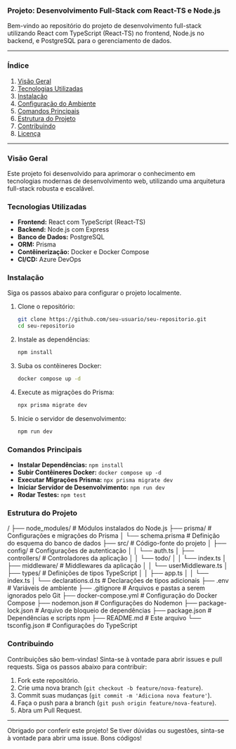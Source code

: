 ### Projeto: Desenvolvimento Full-Stack com React-TS e Node.js

Bem-vindo ao repositório do projeto de desenvolvimento full-stack utilizando React com TypeScript (React-TS) no frontend, Node.js no backend, e PostgreSQL para o gerenciamento de dados.

---

### Índice

1. [Visão Geral](#visão-geral)
2. [Tecnologias Utilizadas](#tecnologias-utilizadas)
3. [Instalação](#instalação)
4. [Configuração do Ambiente](#configuração-do-ambiente)
5. [Comandos Principais](#comandos-principais)
6. [Estrutura do Projeto](#estrutura-do-projeto)
7. [Contribuindo](#contribuindo)
8. [Licença](#licença)

---

### Visão Geral

Este projeto foi desenvolvido para aprimorar o conhecimento em tecnologias modernas de desenvolvimento web, utilizando uma arquitetura full-stack robusta e escalável.

### Tecnologias Utilizadas

- **Frontend:** React com TypeScript (React-TS)
- **Backend:** Node.js com Express
- **Banco de Dados:** PostgreSQL
- **ORM:** Prisma
- **Contêinerização:** Docker e Docker Compose
- **CI/CD:** Azure DevOps

### Instalação

Siga os passos abaixo para configurar o projeto localmente.

1. Clone o repositório:

    ```sh
    git clone https://github.com/seu-usuario/seu-repositorio.git
    cd seu-repositorio
    ```

2. Instale as dependências:

    ```sh
    npm install
    ```

3. Suba os contêineres Docker:

    ```sh
    docker compose up -d
    ```

4. Execute as migrações do Prisma:

    ```sh
    npx prisma migrate dev
    ```

5. Inicie o servidor de desenvolvimento:

    ```sh
    npm run dev
    ```

### Comandos Principais

- **Instalar Dependências:** `npm install`
- **Subir Contêineres Docker:** `docker compose up -d`
- **Executar Migrações Prisma:** `npx prisma migrate dev`
- **Iniciar Servidor de Desenvolvimento:** `npm run dev`
- **Rodar Testes:** `npm test`

### Estrutura do Projeto
/
├── node_modules/            # Módulos instalados do Node.js
├── prisma/                  # Configurações e migrações do Prisma
│   └── schema.prisma        # Definição do esquema do banco de dados
├── src/                     # Código-fonte do projeto
│   ├── config/              # Configurações de autenticação
│   │   └── auth.ts
│   ├── controllers/         # Controladores da aplicação
│   │   └── todo/
│   │       └── index.ts
│   ├── middleware/          # Middlewares da aplicação
│   │   └── userMiddleware.ts
│   ├── types/               # Definições de tipos TypeScript
│   │   ├── app.ts
│   │   └── index.ts
│   └── declarations.d.ts    # Declarações de tipos adicionais
├── .env                     # Variáveis de ambiente
├── .gitignore               # Arquivos e pastas a serem ignorados pelo Git
├── docker-compose.yml       # Configuração do Docker Compose
├── nodemon.json             # Configurações do Nodemon
├── package-lock.json        # Arquivo de bloqueio de dependências
├── package.json             # Dependências e scripts npm
├── README.md                # Este arquivo
└── tsconfig.json            # Configurações do TypeScript


### Contribuindo

Contribuições são bem-vindas! Sinta-se à vontade para abrir issues e pull requests. Siga os passos abaixo para contribuir:

1. Fork este repositório.
2. Crie uma nova branch (`git checkout -b feature/nova-feature`).
3. Commit suas mudanças (`git commit -m 'Adiciona nova feature'`).
4. Faça o push para a branch (`git push origin feature/nova-feature`).
5. Abra um Pull Request.

---

Obrigado por conferir este projeto! Se tiver dúvidas ou sugestões, sinta-se à vontade para abrir uma issue. Bons códigos!